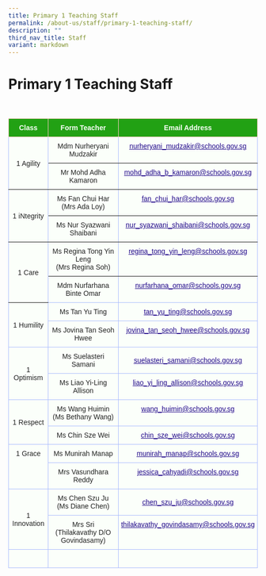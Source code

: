 ```yaml
---
title: Primary 1 Teaching Staff
permalink: /about-us/staff/primary-1-teaching-staff/
description: ""
third_nav_title: Staff
variant: markdown
---
```

Primary 1 Teaching Staff
========================

<br>

<style type="text/css">
.tg  {border-collapse:collapse;border-color:#aabcfe;border-spacing:0;}
.tg td{background-color:#e8edff;border-color:#aabcfe;border-style:solid;border-width:1px;color:#669;
  font-family:Arial, sans-serif;font-size:14px;overflow:hidden;padding:10px 5px;word-break:normal;}
.tg th{background-color:#b9c9fe;border-color:#aabcfe;border-style:solid;border-width:1px;color:#039;
  font-family:Arial, sans-serif;font-size:14px;font-weight:normal;overflow:hidden;padding:10px 5px;word-break:normal;}
.tg .tg-c8an{background-color:#97E3BD;color:#222;text-align:center;vertical-align:middle}
.tg .tg-g24l{background-color:#FBFFFA;border-color:inherit;color:#21088A;font-weight:bold;text-align:center;
  text-decoration:underline;vertical-align:top}
.tg .tg-ug26{background-color:#FBFFFA;border-color:inherit;color:#222;text-align:center;vertical-align:middle}
.tg .tg-4k5m{background-color:#FBFFFA;color:#222;text-align:center;vertical-align:top}
.tg .tg-ble8{background-color:#97E3BD;color:#21088A;font-weight:bold;text-align:center;text-decoration:underline;vertical-align:top}
.tg .tg-fskk{background-color:#FBFFFA;color:#21088A;font-weight:bold;text-align:center;text-decoration:underline;vertical-align:top}
.tg .tg-ehgc{background-color:#22A114;border-color:#ffccc9;color:#FBFFFA;font-weight:bold;text-align:center;vertical-align:top}
.tg .tg-djmn{background-color:#FBFFFA;border-color:inherit;color:#222;text-align:center;vertical-align:middle}
.tg .tg-33ww{background-color:#FBFFFA;border-color:inherit;color:#21088A;font-weight:bold;text-align:center;
  text-decoration:underline;vertical-align:top}
.tg .tg-s6uv{background-color:#FBFFFA;color:#222;text-align:center;vertical-align:middle}
.tg .tg-rxka{background-color:#FBFFFA;color:#222;text-align:center;vertical-align:middle}
.tg .tg-agmf{background-color:#FBFFFA;color:#21088A;font-weight:bold;text-align:center;text-decoration:underline;vertical-align:top}
.tg .tg-a3j2{background-color:#FFF;color:#222;text-align:center;vertical-align:middle}
.tg .tg-0pyt{background-color:#FFF;color:#21088A;font-weight:bold;text-align:center;text-decoration:underline;vertical-align:top}
</style>
<table class="tg">
<thead>
  <tr>
    <th class="tg-ehgc">Class</th>
    <th class="tg-ehgc">Form Teacher</th>
    <th class="tg-ehgc">Email Address</th>
  </tr>
</thead>
<tbody>
  <tr>
    <td class="tg-djmn" rowspan="2"><span style="color:#222;background-color:#FBFFFA">1 Agility</span></td>
    <td class="tg-djmn"><span style="color:#222;background-color:#FBFFFA">Mdm Nurheryani Mudzakir</span><br></td>
    <td class="tg-33ww"><a href="mailto:nurheryani_mudzakir@schools.gov.sg"><span style="font-weight:500;text-decoration:underline;color:#21088A">nurheryani_mudzakir@schools.gov.sg</span></a><br></td>
  </tr>
  <tr>
    <td class="tg-ug26"><span style="color:#222;background-color:#FBFFFA">Mr Mohd Adha Kamaron</span><br></td>
    <td class="tg-g24l"><a href="mailto:mohd_adha_b_kamaron@schools.gov.sg"><span style="font-weight:500;text-decoration:underline;color:#21088A">mohd_adha_b_kamaron@schools.gov.sg</span></a><br></td>
  </tr>
  <tr>
    <td class="tg-djmn" rowspan="2"><span style="color:#222;background-color:#FBFFFA">1 iNtegrity</span></td>
    <td class="tg-djmn"><span style="color:#222;background-color:#FBFFFA">Ms Fan Chui Har <br>(Mrs Ada Loy)</span><br></td>
    <td class="tg-33ww"><a href="mailto:fan_chui_har@schools.gov.sg"><span style="font-weight:500;text-decoration:underline;color:#21088A">fan_chui_har@schools.gov.sg</span></a><br></td>
  </tr>
  <tr>
    <td class="tg-ug26"><span style="color:#222;background-color:#FBFFFA">Ms Nur Syazwani Shaibani</span><br></td>
    <td class="tg-g24l"><a href="mailto:nur_syazwani_shaibani@schools.gov.sg"><span style="font-weight:500;text-decoration:underline;color:#21088A">nur_syazwani_shaibani@schools.gov.sg</span></a></td>
  </tr>
  <tr>
    <td class="tg-djmn" rowspan="2"><span style="color:#222;background-color:#FBFFFA">1 Care</span></td>
    <td class="tg-djmn"><span style="color:#222;background-color:#FBFFFA">Ms Regina Tong Yin Leng<br>(Mrs Regina Soh)</span><br></td>
    <td class="tg-33ww"><a href="mailto:regina_tong_yin_leng@schools.gov.sg"><span style="font-weight:500;text-decoration:underline;color:#21088A">regina_tong_yin_leng@schools.gov.sg</span></a><br></td>
  </tr>
  <tr>
    <td class="tg-s6uv"><span style="color:#222;background-color:#FBFFFA">Mdm Nurfarhana Binte Omar</span><br></td>
    <td class="tg-fskk"><a href="mailto:nurfarhana_omar@schools.gov.sg"><span style="font-weight:500;text-decoration:underline;color:#21088A">nurfarhana_omar@schools.gov.sg</span></a><br></td>
  </tr>
  <tr>
    <td class="tg-rxka" rowspan="2"><span style="color:#222;background-color:#FBFFFA">1 Humility</span></td>
    <td class="tg-4k5m"><span style="color:#222">Ms Tan Yu Ting</span></td>
    <td class="tg-agmf"><a href="mailto:tan_yu_ting@schools.gov.sg"><span style="font-weight:500;text-decoration:underline;color:#21088A">tan_yu_ting@schools.gov.sg</span></a><br></td>
  </tr>
  <tr>
    <td class="tg-s6uv"><span style="color:#222;background-color:#FBFFFA">Ms Jovina Tan Seoh Hwee</span></td>
    <td class="tg-fskk"><a href="mailto:jovina_tan_seoh_hwee@schools.gov.sg"><span style="font-weight:500;text-decoration:underline;color:#21088A">jovina_tan_seoh_hwee@schools.gov.sg</span></a><br></td>
  </tr>
  <tr>
    <td class="tg-rxka" rowspan="2"><span style="color:#222;background-color:#FBFFFA">1 Optimism</span></td>
    <td class="tg-rxka"><span style="color:#222;background-color:#FBFFFA">Ms Suelasteri Samani</span><br></td>
    <td class="tg-agmf" style="text-align: center; vertical-align: middle;"><a href="mailto:suelasteri_samani@schools.gov.sg"><span style="font-weight:500;text-decoration:underline;color:#21088A">suelasteri_samani@schools.gov.sg</span></a><br></td>
  </tr>
  <tr>
    <td class="tg-s6uv"><span style="color:#222;background-color:#FBFFFA">Ms Liao Yi-Ling Allison</span><br></td>
    <td class="tg-fskk"><a href="mailto:liao_yi_ling_allison@schools.gov.sg"><span style="font-weight:500;text-decoration:underline;color:#21088A">liao_yi_ling_allison@schools.gov.sg</span></a><br></td>
  </tr>
  <tr>
    <td class="tg-rxka" rowspan="2"><span style="color:#222;background-color:#FBFFFA">1 Respect</span></td>
    <td class="tg-rxka"><span style="color:#222;background-color:#FBFFFA">Ms Wang Huimin<br>(Ms Bethany Wang)</span><br></td>
    <td class="tg-agmf"><a href="mailto:wang_huimin@schools.gov.sg"><span style="font-weight:500;text-decoration:underline;color:#21088A">wang_huimin@schools.gov.sg</span></a><br></td>
  </tr>
  <tr>
    <td class="tg-s6uv"><span style="color:#222;background-color:#FBFFFA">Ms Chin Sze Wei</span><br></td>
    <td class="tg-fskk"><a href="mailto:chin_sze_wei@schools.gov.sg"><span style="font-weight:500;text-decoration:underline;color:#21088A">chin_sze_wei@schools.gov.sg</span></a><br></td>
  </tr>
  <tr>
    <td class="tg-4k5m" rowspan="2"><span style="background-color:#FBFFFA">1 Grace</span><br></td>
    <td class="tg-rxka"><span style="color:#222;background-color:#FBFFFA">Ms Munirah Manap</span></td>
    <td class="tg-fskk"><a href="mailto:munirah_manap@schools.gov.sg"><span style="font-weight:500;text-decoration:underline;color:#21088A">munirah_manap@schools.gov.sg</span></a><br></td>
  </tr>
  <tr>
    <td class="tg-s6uv"><span style="color:#222;background-color:#FBFFFA">Mrs Vasundhara Reddy</span><br></td>
    <td class="tg-fskk"><a href="mailto:jessica_cahyadi@schools.gov.sg"><span style="font-weight:500;text-decoration:underline;color:#21088A">jessica_cahyadi@schools.gov.sg</span></a><br></td>
  </tr>
  <tr>
    <td class="tg-rxka" rowspan="2"><span style="color:#222;background-color:#FBFFFA">1 Innovation</span></td>
    <td class="tg-rxka"><span style="color:#222;background-color:#FBFFFA">Ms Chen Szu Ju</span><br><span style="color:#222;background-color:#FBFFFA"> (Ms Diane Chen)</span><br></td>
    <td class="tg-fskk" style="text-align: center; vertical-align: middle;"><a href="mailto:chen_szu_ju@schools.gov.sg"><span style="font-weight:500;text-decoration:underline;color:#21088A">chen_szu_ju@schools.gov.sg</span></a><br></td>
  </tr>
  <tr>
    <td class="tg-s6uv"><span style="color:#222;background-color:#FBFFFA">Mrs Sri <br>(Thilakavathy D/O Govindasamy)</span><br></td>
    <td class="tg-fskk"><a href="mailto:thilakavathy_govindasamy@schools.gov.sg"><span style="font-weight:500;text-decoration:underline;color:#21088A">thilakavathy_govindasamy@schools.gov.sg</span></a></td>
  </tr>
		<tr>
    <td class="tg-rxka"><span style="color:#222;background-color:#FBFFFA"></span></td>
    <td class="tg-rxka"><span style="color:#222;background-color:#FBFFFA"></span><br></td>
    <td class="tg-agmf"><br></td>
  </tr>

</tbody>
</table>